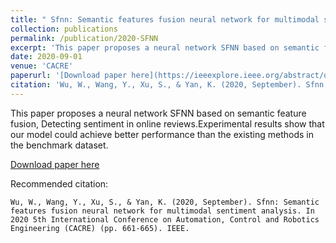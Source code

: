 ```yaml
---
title: " Sfnn: Semantic features fusion neural network for multimodal sentiment analysis"
collection: publications
permalink: /publication/2020-SFNN
excerpt: 'This paper proposes a neural network SFNN based on semantic feature fusion, Detecting sentiment in online reviews.Experimental results show that our model could achieve better performance than the existing methods in the benchmark dataset.'
date: 2020-09-01
venue: 'CACRE'
paperurl: '[Download paper here](https://ieeexplore.ieee.org/abstract/document/9230015/)'
citation: 'Wu, W., Wang, Y., Xu, S., & Yan, K. (2020, September). Sfnn: Semantic features fusion neural network for multimodal sentiment analysis.'
---
```


This paper proposes a neural network SFNN based on semantic feature fusion, Detecting sentiment in online reviews.Experimental results show that our model could achieve better performance than the existing methods in the benchmark dataset.

[Download paper here](https://ieeexplore.ieee.org/abstract/document/9230015/)

Recommended citation: 
```text
Wu, W., Wang, Y., Xu, S., & Yan, K. (2020, September). Sfnn: Semantic features fusion neural network for multimodal sentiment analysis. In 2020 5th International Conference on Automation, Control and Robotics Engineering (CACRE) (pp. 661-665). IEEE.
```
